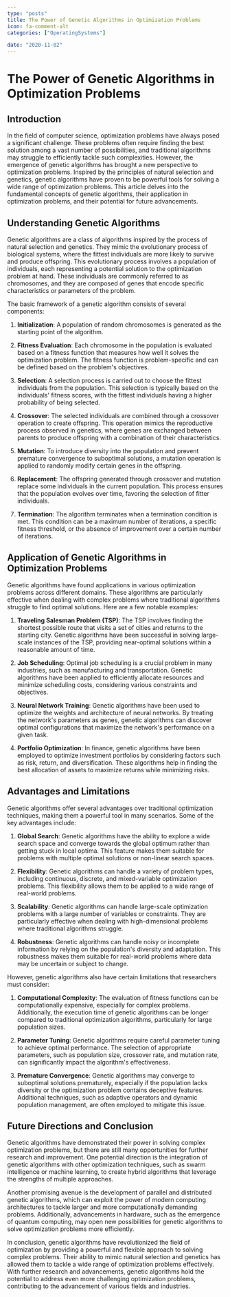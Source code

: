 ```yaml
---
type: "posts"
title: The Power of Genetic Algorithms in Optimization Problems
icon: fa-comment-alt
categories: ["OperatingSystems"]

date: "2020-11-02"
---
```




# The Power of Genetic Algorithms in Optimization Problems

## Introduction

In the field of computer science, optimization problems have always posed a significant challenge. These problems often require finding the best solution among a vast number of possibilities, and traditional algorithms may struggle to efficiently tackle such complexities. However, the emergence of genetic algorithms has brought a new perspective to optimization problems. Inspired by the principles of natural selection and genetics, genetic algorithms have proven to be powerful tools for solving a wide range of optimization problems. This article delves into the fundamental concepts of genetic algorithms, their application in optimization problems, and their potential for future advancements.

## Understanding Genetic Algorithms

Genetic algorithms are a class of algorithms inspired by the process of natural selection and genetics. They mimic the evolutionary process of biological systems, where the fittest individuals are more likely to survive and produce offspring. This evolutionary process involves a population of individuals, each representing a potential solution to the optimization problem at hand. These individuals are commonly referred to as chromosomes, and they are composed of genes that encode specific characteristics or parameters of the problem.

The basic framework of a genetic algorithm consists of several components:

1. **Initialization**: A population of random chromosomes is generated as the starting point of the algorithm.

2. **Fitness Evaluation**: Each chromosome in the population is evaluated based on a fitness function that measures how well it solves the optimization problem. The fitness function is problem-specific and can be defined based on the problem's objectives.

3. **Selection**: A selection process is carried out to choose the fittest individuals from the population. This selection is typically based on the individuals' fitness scores, with the fittest individuals having a higher probability of being selected.

4. **Crossover**: The selected individuals are combined through a crossover operation to create offspring. This operation mimics the reproductive process observed in genetics, where genes are exchanged between parents to produce offspring with a combination of their characteristics.

5. **Mutation**: To introduce diversity into the population and prevent premature convergence to suboptimal solutions, a mutation operation is applied to randomly modify certain genes in the offspring.

6. **Replacement**: The offspring generated through crossover and mutation replace some individuals in the current population. This process ensures that the population evolves over time, favoring the selection of fitter individuals.

7. **Termination**: The algorithm terminates when a termination condition is met. This condition can be a maximum number of iterations, a specific fitness threshold, or the absence of improvement over a certain number of iterations.

## Application of Genetic Algorithms in Optimization Problems

Genetic algorithms have found applications in various optimization problems across different domains. These algorithms are particularly effective when dealing with complex problems where traditional algorithms struggle to find optimal solutions. Here are a few notable examples:

1. **Traveling Salesman Problem (TSP)**: The TSP involves finding the shortest possible route that visits a set of cities and returns to the starting city. Genetic algorithms have been successful in solving large-scale instances of the TSP, providing near-optimal solutions within a reasonable amount of time.

2. **Job Scheduling**: Optimal job scheduling is a crucial problem in many industries, such as manufacturing and transportation. Genetic algorithms have been applied to efficiently allocate resources and minimize scheduling costs, considering various constraints and objectives.

3. **Neural Network Training**: Genetic algorithms have been used to optimize the weights and architecture of neural networks. By treating the network's parameters as genes, genetic algorithms can discover optimal configurations that maximize the network's performance on a given task.

4. **Portfolio Optimization**: In finance, genetic algorithms have been employed to optimize investment portfolios by considering factors such as risk, return, and diversification. These algorithms help in finding the best allocation of assets to maximize returns while minimizing risks.

## Advantages and Limitations

Genetic algorithms offer several advantages over traditional optimization techniques, making them a powerful tool in many scenarios. Some of the key advantages include:

1. **Global Search**: Genetic algorithms have the ability to explore a wide search space and converge towards the global optimum rather than getting stuck in local optima. This feature makes them suitable for problems with multiple optimal solutions or non-linear search spaces.

2. **Flexibility**: Genetic algorithms can handle a variety of problem types, including continuous, discrete, and mixed-variable optimization problems. This flexibility allows them to be applied to a wide range of real-world problems.

3. **Scalability**: Genetic algorithms can handle large-scale optimization problems with a large number of variables or constraints. They are particularly effective when dealing with high-dimensional problems where traditional algorithms struggle.

4. **Robustness**: Genetic algorithms can handle noisy or incomplete information by relying on the population's diversity and adaptation. This robustness makes them suitable for real-world problems where data may be uncertain or subject to change.

However, genetic algorithms also have certain limitations that researchers must consider:

1. **Computational Complexity**: The evaluation of fitness functions can be computationally expensive, especially for complex problems. Additionally, the execution time of genetic algorithms can be longer compared to traditional optimization algorithms, particularly for large population sizes.

2. **Parameter Tuning**: Genetic algorithms require careful parameter tuning to achieve optimal performance. The selection of appropriate parameters, such as population size, crossover rate, and mutation rate, can significantly impact the algorithm's effectiveness.

3. **Premature Convergence**: Genetic algorithms may converge to suboptimal solutions prematurely, especially if the population lacks diversity or the optimization problem contains deceptive features. Additional techniques, such as adaptive operators and dynamic population management, are often employed to mitigate this issue.

## Future Directions and Conclusion

Genetic algorithms have demonstrated their power in solving complex optimization problems, but there are still many opportunities for further research and improvement. One potential direction is the integration of genetic algorithms with other optimization techniques, such as swarm intelligence or machine learning, to create hybrid algorithms that leverage the strengths of multiple approaches.

Another promising avenue is the development of parallel and distributed genetic algorithms, which can exploit the power of modern computing architectures to tackle larger and more computationally demanding problems. Additionally, advancements in hardware, such as the emergence of quantum computing, may open new possibilities for genetic algorithms to solve optimization problems more efficiently.

In conclusion, genetic algorithms have revolutionized the field of optimization by providing a powerful and flexible approach to solving complex problems. Their ability to mimic natural selection and genetics has allowed them to tackle a wide range of optimization problems effectively. With further research and advancements, genetic algorithms hold the potential to address even more challenging optimization problems, contributing to the advancement of various fields and industries.